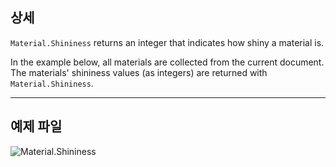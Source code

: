 ## 상세
`Material.Shininess` returns an integer that indicates how shiny a material is.

In the example below, all materials are collected from the current document. The materials' shininess values (as integers) are returned with `Material.Shininess`.
___
## 예제 파일

![Material.Shininess](./Revit.Elements.Material.Shininess_img.jpg)
